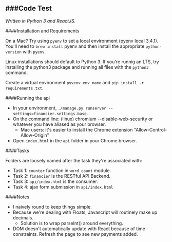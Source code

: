 ###Code Test
---
*Written in Python 3 and ReactJS.*

####Installation and Requirements

On a Mac?  Try using `pyenv` to set a local environment (pyenv local 3.4.1).  You'll need to `brew install` pyenv and then install the appropriate `python-version` with `pyenv`.

Linux installations should default to Python 3.  If you're runnig an LTS, try installing the python3 package and running all files with the `python3` command.

Create a virtual environment `pyvenv env_name` and `pip install -r requirements.txt`.

####Running the api

* In your environment, `./manage.py runserver --settings=financier.settings.base`.
* On the command line: (linux) chromium --disable-web-security or whatever you have aliased as your browser.
	* Mac users: it's easier to install the Chrome extension "Allow-Control-Allow-Origin"
* Open `index.html` in the `api` folder in your Chrome browser.

####Tasks

Folders are loosely named after the task they're associated with:

* Task 1: `counter` function in `word_count` module.
* Task 2: `financier` is the RESTful API Backend.
* Task 3: `api/index.html` is the consumer.
* Task 4: ajax form submission in `api/index.html` 

####Notes

* I naively round to keep things simple.
* Because we're dealing with Floats, Javascript will routinely make up decimals.
	* Solution is to wrap parseInt() around everything.
* DOM doesn't automatically update with React because of time constraints.  Refresh the page to see new payments added.